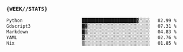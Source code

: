 ### `{WEEK//STATS}` 
<!--START_SECTION:waka-->

```txt
Python                      ████████████████████▓░░░░   82.99 %
Gdscript3                   █▓░░░░░░░░░░░░░░░░░░░░░░░   07.31 %
Markdown                    █▒░░░░░░░░░░░░░░░░░░░░░░░   04.83 %
YAML                        ▓░░░░░░░░░░░░░░░░░░░░░░░░   02.76 %
Nix                         ▒░░░░░░░░░░░░░░░░░░░░░░░░   01.85 %
```

<!--END_SECTION:waka-->
